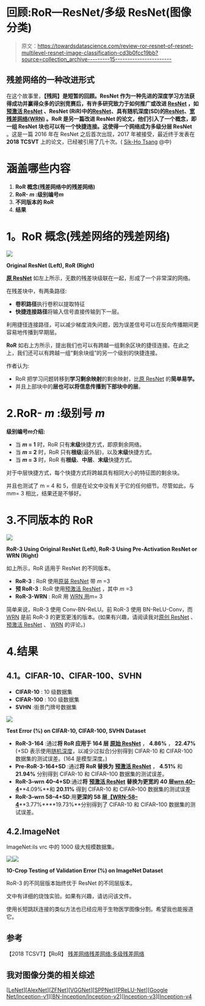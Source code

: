 # 回顾:RoR—ResNet/多级 ResNet(图像分类)

> 原文：<https://towardsdatascience.com/review-ror-resnet-of-resnet-multilevel-resnet-image-classification-cd3b0fcc19bb?source=collection_archive---------15----------------------->

## 残差网络的一种改进形式

在这个故事里，**【残网】**是短暂的回顾。ResNet 作为一种先进的深度学习方法获得成功并赢得众多的识别竞赛后，有许多研究致力于如何推广或改进 [ResNet](/review-resnet-winner-of-ilsvrc-2015-image-classification-localization-detection-e39402bfa5d8) ，如[预激活 ResNet](/resnet-with-identity-mapping-over-1000-layers-reached-image-classification-bb50a42af03e) 、ResNet (RiR)中的[ResNet](https://medium.com/@sh.tsang/review-rir-resnet-in-resnet-image-classification-be4c79fde8ba)、具有随机深度(SD)的[ResNet](/review-stochastic-depth-image-classification-a4e225807f4a)、[宽残差网络(WRN)](/review-wrns-wide-residual-networks-image-classification-d3feb3fb2004) 。RoR 是另一篇改进 ResNet 的论文，他们引入了一个概念，即一组 ResNet 块也可以有一个快捷连接。这使得一个网络成为**多级分层 ResNet** 。这是一篇 2016 年在 ResNet 之后首次出现，2017 年被接受，最近终于发表在 **2018 TCSVT** 上的论文，已经被引用了几十次。( [Sik-Ho Tsang](https://medium.com/u/aff72a0c1243?source=post_page-----cd3b0fcc19bb--------------------------------) @中)

# 涵盖哪些内容

1.  **RoR 概念(残差网络中的残差网络)**
2.  **RoR- *m* :级别编号*m***
3.  **不同版本的 RoR**
4.  **结果**

# **1。RoR 概念(残差网络的残差网络)**

![](img/66617926a509d73fa450dc2947335ad7.png)

**Original ResNet (Left), RoR (Right)**

[**原 ResNet**](/review-resnet-winner-of-ilsvrc-2015-image-classification-localization-detection-e39402bfa5d8) 如左上所示，无数的残差块级联在一起，形成了一个非常深的网络。

在残差块中，有两条路径:

*   **卷积路径**执行卷积以提取特征
*   **快捷连接路径**将输入信号直接传输到下一层。

利用捷径连接路径，可以减少梯度消失问题，因为误差信号可以在反向传播期间更容易地传播到早期层。

**RoR** 如右上方所示，提出我们也可以有跨越一组剩余区块的捷径连接。在此之上，我们还可以有跨越一组“剩余块组”的另一个级别的快捷连接。

作者认为:

*   RoR 把学习问题转移到**学习剩余映射**的剩余映射，比[原 ResNet](/review-resnet-winner-of-ilsvrc-2015-image-classification-localization-detection-e39402bfa5d8) 的**简单易学。**
*   并且上部块中的**层也可以将信息传播到下部块中的层**。

# 2.RoR- *m* :级别号 *m*

**级别编号*m*介绍:**

*   当 ***m* = 1** 时，RoR 只有**末级**快捷方式，即原剩余网络。
*   当 ***m* = 2** 时，RoR 只有**根级**(最外层)，以及**末级**快捷方式。
*   当 ***m* = 3** 时，RoR 有**根级**、**中层**、**末级**快捷方式。

对于中层快捷方式，每个快捷方式将跨越具有相同大小的特征图的剩余块。

并且也测试了 m = 4 和 5，但是在论文中没有关于它的任何细节。尽管如此，与 m*m*= 3 相比，结果还是不够好。

# 3.不同版本的 RoR

![](img/7b2c96c004ea4123a9d6c43e24c2a0dd.png)

**RoR-3 Using Original ResNet (Left), RoR-3 Using Pre-Activation ResNet or WRN (Right)**

如上所示，RoR 适用于 ResNet 的不同版本。

*   **RoR-3** : RoR 使用[原装 ResNet](/review-resnet-winner-of-ilsvrc-2015-image-classification-localization-detection-e39402bfa5d8) 带 *m* =3
*   **预 RoR-3** : RoR 使用[预激活 ResNet](/resnet-with-identity-mapping-over-1000-layers-reached-image-classification-bb50a42af03e) ，其中 *m* =3
*   **RoR-3-WRN** : RoR 用 [WRN 用](/review-wrns-wide-residual-networks-image-classification-d3feb3fb2004)m= 3

简单来说，RoR-3 使用 Conv-BN-ReLU。前 RoR-3 使用 BN-ReLU-Conv，而 [WRN](/review-wrns-wide-residual-networks-image-classification-d3feb3fb2004) 是前 RoR-3 的更宽更浅的版本。(如果有兴趣，请阅读我对[原创 ResNet](/review-resnet-winner-of-ilsvrc-2015-image-classification-localization-detection-e39402bfa5d8) 、[预激活 ResNet](/resnet-with-identity-mapping-over-1000-layers-reached-image-classification-bb50a42af03e) 、 [WRN](/review-wrns-wide-residual-networks-image-classification-d3feb3fb2004) 的评论。)

# 4.结果

## **4.1。CIFAR-10、CIFAR-100、SVHN**

*   **CIFAR-10** : 10 级数据集
*   **CIFAR-100** : 100 级数据集
*   **SVHN** :街景门牌号数据集

![](img/b43ee035644e47403b9fb8bc83b08c74.png)

**Test Error (%) on CIFAR-10, CIFAR-100, SVHN Dataset**

*   **RoR-3-164** :通过**将 RoR 应用于 164 层** [**原始 ResNet**](/review-resnet-winner-of-ilsvrc-2015-image-classification-localization-detection-e39402bfa5d8) ， **4.86%** ， **22.47%** (+SD 表示使用[随机深度](/review-stochastic-depth-image-classification-a4e225807f4a)，以减少过拟合)分别得到 CIFAR-10 和 CIFAR-100 数据集的测试误差。(164 是模型深度。)
*   **Pre-RoR-3-164+SD** :通过**将 RoR 替换为** [**预激活 ResNet**](/resnet-with-identity-mapping-over-1000-layers-reached-image-classification-bb50a42af03e) ， **4.51%** 和 **21.94%** 分别得到 CIFAR-10 和 CIFAR–100 数据集的测试误差。
*   **RoR-3–wrn 40–4+SD**:通过**将** [**预激活 ResNet**](/resnet-with-identity-mapping-over-1000-layers-reached-image-classification-bb50a42af03e) **替换为更宽的 40 层**[**wrn 40–4**](http://WRN)**4.09%**和 **20.11%** 得到 CIFAR-10 和 CIFAR–100 数据集的测试误差
*   **RoR-3–wrn 58–4+SD**:用**更深的 58 层**[**【WRN-58–4**](http://WRN)**3.77%****19.73%**分别得到了 CIFAR-10 和 CIFAR–100 数据集的测试误差。

## 4.2.ImageNet

ImageNet:ils vrc 中的 1000 级大规模数据集。

![](img/63a83e2e4cef5157fc9fde29db5cb740.png)![](img/2c6ae5582f5fa30a4f2823f2e1199f05.png)

**10-Crop Testing of Validation Error (%) on ImageNet Dataset**

RoR-3 的不同层版本始终优于 ResNet 的不同层版本。

文中有详细的烧蚀实验。如果有兴趣，请访问该文件。

使用长短跳跃连接的类似方法也已经应用于生物医学图像分割。希望我也能报道它。

## 参考

【2018 TCSVT】【RoR】
[残差网络残差网络:多级残差网络](https://arxiv.org/abs/1608.02908)

## 我对图像分类的相关综述

[[LeNet](https://medium.com/@sh.tsang/paper-brief-review-of-lenet-1-lenet-4-lenet-5-boosted-lenet-4-image-classification-1f5f809dbf17)][[AlexNet](https://medium.com/coinmonks/paper-review-of-alexnet-caffenet-winner-in-ilsvrc-2012-image-classification-b93598314160)][[ZFNet](https://medium.com/coinmonks/paper-review-of-zfnet-the-winner-of-ilsvlc-2013-image-classification-d1a5a0c45103)][[VGGNet](https://medium.com/coinmonks/paper-review-of-vggnet-1st-runner-up-of-ilsvlc-2014-image-classification-d02355543a11)][[SPPNet](https://medium.com/coinmonks/review-sppnet-1st-runner-up-object-detection-2nd-runner-up-image-classification-in-ilsvrc-906da3753679)][[PReLU-Net](https://medium.com/coinmonks/review-prelu-net-the-first-to-surpass-human-level-performance-in-ilsvrc-2015-image-f619dddd5617)][[Google Net/Inception-v1](https://medium.com/coinmonks/paper-review-of-googlenet-inception-v1-winner-of-ilsvlc-2014-image-classification-c2b3565a64e7)][[BN-Inception/Inception-v2](https://medium.com/@sh.tsang/review-batch-normalization-inception-v2-bn-inception-the-2nd-to-surpass-human-level-18e2d0f56651)][[Inception-v3](https://medium.com/@sh.tsang/review-inception-v3-1st-runner-up-image-classification-in-ilsvrc-2015-17915421f77c)][[Inception-v4](/review-inception-v4-evolved-from-googlenet-merged-with-resnet-idea-image-classification-5e8c339d18bc)